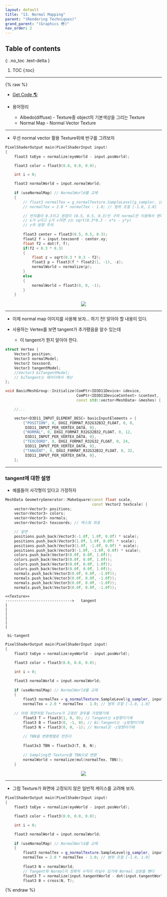 ```yaml
---
layout: default
title: "13. Normal Mapping"
parent: "(Rendering Techniques)"
grand_parent: "(Graphics 😎)"
nav_order: 2
---
```


## Table of contents
{: .no_toc .text-delta }

1. TOC
{:toc}

---

{% raw %}

* [Get Code 🌎](https://github.com/Arthur880708/Graphics_Part3_Examples/tree/13/13.NormalMapping)

* 용어정리
    * Albedo(diffuse) - Texture중 object의 기본색상을 그리는 Texture
    * Normal Map - Normal Vector Texture

---

* 우선 normal vector 활용 Texture위에 반구를 그려보자

```cpp
PixelShaderOutput main(PixelShaderInput input)
{
    float3 toEye = normalize(eyeWorld - input.posWorld);

    float3 color = float3(0.0, 0.0, 0.0);

    int i = 0;

    float3 normalWorld = input.normalWorld;
    
    if (useNormalMap) // NormalWorld를 교체
    {
        // float3 normalTex = g_normalTexture.SampleLevel(g_sampler, input.texcoord, 0.0).rgb;
        // normalTex = 2.0 * normalTex - 1.0; // 범위 조절 [-1.0, 1.0]

        // 반지름이 0.3이고 원점이 (0.5, 0.5, 0.3)인 구의 normal만 이용해서 렌더링 해보기
        // x가 u이고 y가 v라면 z는 sqrt(0.3*0.3 - x*x - y*y)
        // z의 방향 주의
        
        float3 center = float3(0.5, 0.5, 0.3);
        float2 f = input.texcoord - center.xy;
        float f2 = dot(f, f);
        if(f2 < 0.3 * 0.3)
        {
            float z = sqrt(0.3 * 0.3 - f2);
            float3 p = float3(f * float2(1, -1), -z);
            normalWorld = normalize(p);
        }
        else
        {
            normalWorld = float3(0, 0, -1);
        }
    }
```

<p align="center">
  <img src="https://taehyungs-programming-blog.github.io/blog/assets/images/graphics/part3/p3-13-1.png"/>
</p>

---

* 이제 normal map 이미지를 사용해 보자... 하기 전! 알아야 할 내용이 있다.

* 사용하는 Vertex를 보면 tangent가 추가됐음을 알수 있는데
    * 이 tangent가 뭔지 알아야 한다.

```cpp
struct Vertex {
    Vector3 position;
    Vector3 normalModel;
    Vector2 texcoord;
    Vector3 tangentModel;
    //Vector3 biTangentModel;
    // biTangent는 쉐이더에서 계산
};
```

```cpp
void BasicMeshGroup::Initialize(ComPtr<ID3D11Device> &device,
                                ComPtr<ID3D11DeviceContext> &context,
                                const std::vector<MeshData> &meshes) {

    //...

    vector<D3D11_INPUT_ELEMENT_DESC> basicInputElements = {
        {"POSITION", 0, DXGI_FORMAT_R32G32B32_FLOAT, 0, 0,
         D3D11_INPUT_PER_VERTEX_DATA, 0},
        {"NORMAL", 0, DXGI_FORMAT_R32G32B32_FLOAT, 0, 12,
         D3D11_INPUT_PER_VERTEX_DATA, 0},
        {"TEXCOORD", 0, DXGI_FORMAT_R32G32_FLOAT, 0, 24,
         D3D11_INPUT_PER_VERTEX_DATA, 0},
        {"TANGENT", 0, DXGI_FORMAT_R32G32B32_FLOAT, 0, 32,
         D3D11_INPUT_PER_VERTEX_DATA, 0},
    };
```

---

### tangent에 대한 설명

* 예를들어 사각형이 있다고 가정하자

```cpp
MeshData GeometryGenerator::MakeSquare(const float scale,
                                       const Vector2 texScale) {
    vector<Vector3> positions;
    vector<Vector3> colors;
    vector<Vector3> normals;
    vector<Vector2> texcoords; // 텍스춰 좌표

    // 앞면
    positions.push_back(Vector3(-1.0f, 1.0f, 0.0f) * scale);
    positions.push_back(Vector3(1.0f, 1.0f, 0.0f) * scale);
    positions.push_back(Vector3(1.0f, -1.0f, 0.0f) * scale);
    positions.push_back(Vector3(-1.0f, -1.0f, 0.0f) * scale);
    colors.push_back(Vector3(0.0f, 0.0f, 1.0f));
    colors.push_back(Vector3(0.0f, 0.0f, 1.0f));
    colors.push_back(Vector3(0.0f, 0.0f, 1.0f));
    colors.push_back(Vector3(0.0f, 0.0f, 1.0f));
    normals.push_back(Vector3(0.0f, 0.0f, -1.0f));
    normals.push_back(Vector3(0.0f, 0.0f, -1.0f));
    normals.push_back(Vector3(0.0f, 0.0f, -1.0f));
    normals.push_back(Vector3(0.0f, 0.0f, -1.0f));
```

```
<<Texture>>
------------------------------>   tangent
|
|
|
|
|
|

 bi-tangent
```

```cpp
PixelShaderOutput main(PixelShaderInput input)
{
    float3 toEye = normalize(eyeWorld - input.posWorld);

    float3 color = float3(0.0, 0.0, 0.0);

    int i = 0;

    float3 normalWorld = input.normalWorld;
    
    if (useNormalMap) // NormalWorld를 교체
    {
        float3 normalTex = g_normalTexture.SampleLevel(g_sampler, input.texcoord, 0.0).rgb;
        normalTex = 2.0 * normalTex - 1.0; // 범위 조절 [-1.0, 1.0]
        
	// 아래 화면처럼 Texture가 고정인 경우를 가정했기에
        float3 T = float3(1, 0, 0); // Tangent는 x방향이기에
        float3 B = float3(0, -1, 0); // Bi-Tangent는 -y방향이기에
        float3 N = float3(0, 0, -1); // Normal은 -z방향이기에
        
        // TBN을 변환행렬로 만든다
        
        float3x3 TBN = float3x3(T, B, N);
        
        // Sampling한 Texture를 TBN으로 변환
        normalWorld = normalize(mul(normalTex, TBN));
    }
```

<p align="center">
  <img src="https://taehyungs-programming-blog.github.io/blog/assets/images/graphics/part3/p3-13-2.png"/>
</p>

---

* 그럼 Texture가 화면에 고정되지 않은 일반적 케이스를 고려해 보자.

```cpp
PixelShaderOutput main(PixelShaderInput input)
{
    float3 toEye = normalize(eyeWorld - input.posWorld);

    float3 color = float3(0.0, 0.0, 0.0);

    int i = 0;

    float3 normalWorld = input.normalWorld;
    
    if (useNormalMap) // NormalWorld를 교체
    {
        float3 normalTex = g_normalTexture.SampleLevel(g_sampler, input.texcoord, 0.0).rgb;
        normalTex = 2.0 * normalTex - 1.0; // 범위 조절 [-1.0, 1.0]
        
        float3 N = normalWorld;
        // Tangent와 Normal이 정확히 수직이 아닐수 있기에 Normal 성분을 뺀다
        float3 T = normalize(input.tangentWorld - dot(input.tangentWorld, N) * N);
        float3 B = cross(N, T);
```

{% endraw %}
